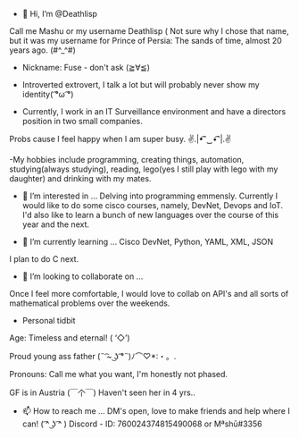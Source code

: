 - 👋 Hi, I’m @Deathlisp

Call me Mashu or my username Deathlisp ( Not sure why I chose that name, but it was my username for Prince of Persia: The sands of time, almost 20 years ago.  (#^_^#)

- Nickname: Fuse - don't ask (≧∀≦)
- Introverted extrovert, I talk a lot but will probably never show my identity( ͡°ω ͡°) 

- Currently, I work in an IT Surveillance environment and have a directors position in two small companies. 

Probs cause I feel happy when I am super busy. ✌.|•͡˘‿•͡˘|.✌ 

-My hobbies include programming, creating things, automation, studying(always studying), reading, lego(yes I still play with lego with my daughter) and drinking with my mates.

- 👀 I’m interested in ...
Delving into programming emmensly. 
Currently I would like to do some cisco courses, namely, DevNet, Devops and IoT.
I'd also like to learn a bunch of new languages over the course of this year and the next.

- 🌱 I’m currently learning ...
Cisco DevNet, Python, YAML, XML, JSON

I plan to do C next.

- 💞️ I’m looking to collaborate on ...

Once I feel more comfortable, I would love to collab on API's and all sorts of mathematical problems over the weekends.

- Personal tidbit

Age: Timeless and eternal! ( ‘◇’)

Proud young ass father (˵ ͡~ ͜ʖ ͡°˵)ﾉ⌒♡*:・。.

Pronouns: Call me what you want, I'm honestly not phased.

GF is in Austria (￣个￣) Haven't seen her in 4 yrs..

- 📫 How to reach me ...
DM's open, love to make friends and help where I can! ( ͡^ ͜ʖ ͡^ )
Discord - ID: 760024374815490068 or Mªshū#3356
